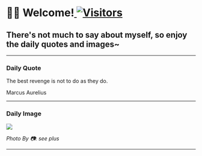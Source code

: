 <h1>👋🏽 Welcome!<a href="https://github.com/OmitNomis/"> <img src="https://visitor-badge.laobi.icu/badge?page_id=" alt="Visitors"></a></h1>

<h2>There's not much to say about myself, so enjoy the daily quotes and images~</h2>

<hr>

<h3> Daily Quote </h3>
<p>The best revenge is not to do as they do.</p>
<caption style="font-size: 0.8rem; color:gray;">Marcus Aurelius</caption>


<hr>

<h3>Daily Image</h3>
<a href="https:&#x2F;&#x2F;images.unsplash.com&#x2F;photo-1718056514261-bb037cfe6ddd?crop&#x3D;entropy&amp;cs&#x3D;srgb&amp;fm&#x3D;jpg&amp;ixid&#x3D;M3w2MjM3MzF8MHwxfHJhbmRvbXx8fHx8fHx8fDE3MTg3MDg1ODh8&amp;ixlib&#x3D;rb-4.0.3&amp;q&#x3D;85 target="_blank"><img src=https:&#x2F;&#x2F;images.unsplash.com&#x2F;photo-1718056514261-bb037cfe6ddd?crop&#x3D;entropy&amp;cs&#x3D;srgb&amp;fm&#x3D;jpg&amp;ixid&#x3D;M3w2MjM3MzF8MHwxfHJhbmRvbXx8fHx8fHx8fDE3MTg3MDg1ODh8&amp;ixlib&#x3D;rb-4.0.3&amp;q&#x3D;85"/></a>

<i><caption style="font-size: 0.8rem; color:gray;"> Photo By 📷: see plus</caption></i>
<hr>
